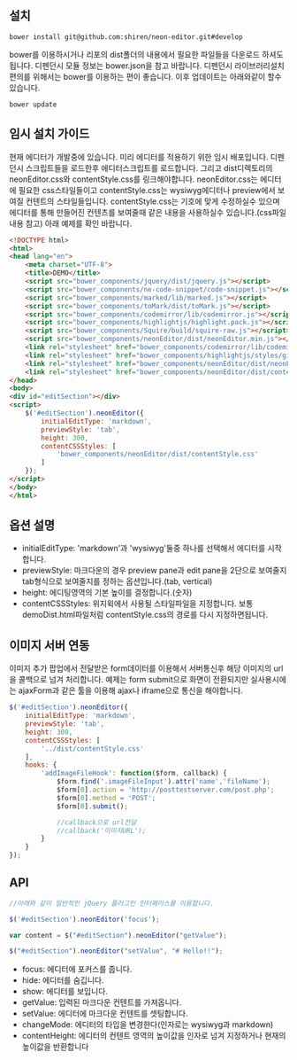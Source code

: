 ## 설치

```
bower install git@github.com:shiren/neon-editor.git#develop
```

bower를 이용하시거나 리포의 dist폴더의 내용에서 필요한 파일들을 다운로드 하셔도 됩니다.
디펜던시 모듈 정보는 bower.json을 참고 바랍니다.
디펜던시 라이브러리설치 편의를 위해서는 bower를 이용하는 편이 좋습니다.
이후 업데이트는 아래와같이 할수있습니다.

```
bower update
```

## 임시 설치 가이드

현재 에디터가 개발중에 있습니다. 미리 에디터를 적용하기 위한 임시 배포입니다.
디펜던시 스크립트들을 로드한후 에디터스크립트를 로드합니다.
그리고 dist디렉토리의 neonEditor.css와 contentStyle.css를 링크해야합니다.
neonEditor.css는 에디터에 필요한 css스타일들이고
contentStyle.css는 wysiwyg에디터나 preview에서 보여질 컨텐트의 스타일들입니다.
contentStyle.css는 기호에 맞게 수정하실수 있으며 에디터를 통해 만들어진 컨텐츠를 보여줄때 같은 내용을 사용하실수 있습니다.(css파일 내용 참고)
아래 예제를 확인 바랍니다.

``` html
<!DOCTYPE html>
<html>
<head lang="en">
    <meta charset="UTF-8">
    <title>DEMO</title>
    <script src="bower_components/jquery/dist/jquery.js"></script>
    <script src="bower_components/ne-code-snippet/code-snippet.js"></script>
    <script src="bower_components/marked/lib/marked.js"></script>
    <script src="bower_components/toMark/dist/toMark.js"></script>
    <script src="bower_components/codemirror/lib/codemirror.js"></script>
    <script src="bower_components/highlightjs/highlight.pack.js"></script>
    <script src="bower_components/Squire/build/squire-raw.js"></script>
    <script src="bower_components/neonEditor/dist/neonEditor.min.js"></script>
    <link rel="stylesheet" href="bower_components/codemirror/lib/codemirror.css">
    <link rel="stylesheet" href="bower_components/highlightjs/styles/github.css">
    <link rel="stylesheet" href="bower_components/neonEditor/dist/neonEditor.css">
    <link rel="stylesheet" href="bower_components/neonEditor/dist/contentStyle.css">
</head>
<body>
<div id="editSection"></div>
<script>
    $('#editSection').neonEditor({
        initialEditType: 'markdown',
        previewStyle: 'tab',
        height: 300,
        contentCSSStyles: [
            'bower_components/neonEditor/dist/contentStyle.css'
        ]
    });
</script>
</body>
</html>
```

## 옵션 설명

* initialEditType: 'markdown'과 'wysiwyg'둘중 하나를 선택해서 에디터를 시작합니다.
* previewStyle: 마크다운의 경우 preview pane과 edit pane을 2단으로 보여줄지 tab형식으로 보여줄지를 정하는 옵션입니다.(tab, vertical)
* height: 에디팅영역의 기본 높이를 결정합니다.(숫자)
* contentCSSStyles: 위지윅에서 사용될 스타일파일을 지정합니다. 보통 demoDist.html파일처럼 contentStyle.css의 경로를 다시 지정하면됩니다.

## 이미지 서버 연동

이미지 추가 팝업에서 전달받은 form데이터를 이용해서 서버통신후
해당 이미지의 url을 콜백으로 넘겨 처리합니다.
예제는 form submit으로 화면이 전환되지만 실사용시에는 ajaxForm과 같은 툴을 이용해 ajax나 iframe으로 통신을 해야합니다.

``` javascript
$('#editSection').neonEditor({
    initialEditType: 'markdown',
    previewStyle: 'tab',
    height: 300,
    contentCSSStyles: [
        '../dist/contentStyle.css'
    ],
    hooks: {
        'addImageFileHook': function($form, callback) {
            $form.find('.imageFileInput').attr('name','fileName');
            $form[0].action = 'http://posttestserver.com/post.php';
            $form[0].method = 'POST';
            $form[0].submit();

            //callback으로 url전달
            //callback('이미지URL');
        }
    }
});
```

## API

``` javascript
//아래와 같이 일반적인 jQuery 플러그인 인터페이스를 이용합니다.

$('#editSection').neonEditor('focus');

var content = $("#editSection").neonEditor("getValue");

$("#editSection").neonEditor("setValue", "# Hello!!");

```

* focus: 에디터에 포커스를 줍니다.
* hide: 에디터를 숨깁니다.
* show: 에디터를 보입니다.
* getValue: 입력된 마크다운 컨텐트를 가져옵니다.
* setValue: 에디터에 마크다운 컨텐트를 셋팅합니다.
* changeMode: 에디터의 타입을 변경한다(인자로는 wysiwyg과 markdown)
* contentHeight: 에디터의 컨텐트 영역의 높이값을 인자로 넘겨 지정하거나 현재의 높이값을 반환합니다


